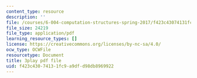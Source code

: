 ```yaml
---
content_type: resource
description: ''
file: /courses/6-004-computation-structures-spring-2017/f423c43074131fc9a9dfd98db8969922_z3DEmSG8kPk.pdf
file_size: 24219
file_type: application/pdf
learning_resource_types: []
license: https://creativecommons.org/licenses/by-nc-sa/4.0/
ocw_type: OCWFile
resourcetype: Document
title: 3play pdf file
uid: f423c430-7413-1fc9-a9df-d98db8969922
---
```

